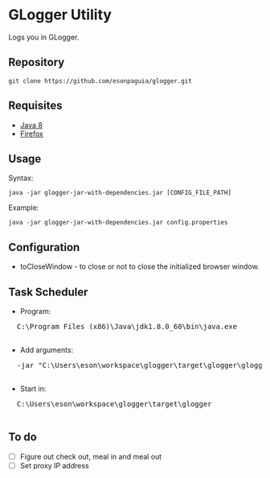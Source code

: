 # GLogger Utility

Logs you in GLogger.


## Repository

```
git clone https://github.com/esonpaguia/glogger.git
```


## Requisites

  * [Java 8](http://www.oracle.com/technetwork/java/javase/downloads/index.html)
  * [Firefox](https://www.mozilla.org/en-US/firefox/new/)


## Usage

Syntax:
```
java -jar glogger-jar-with-dependencies.jar [CONFIG_FILE_PATH]
```

Example: 
```
java -jar glogger-jar-with-dependencies.jar config.properties
```


## Configuration

  * toCloseWindow - to close or not to close the initialized browser window. 


## Task Scheduler

  * Program: 
  <pre>
  C:\Program Files (x86)\Java\jdk1.8.0_60\bin\java.exe
  </pre>
  * Add arguments: 
  <pre>
  -jar "C:\Users\eson\workspace\glogger\target\glogger\glogger.jar" "C:\Users\eson\workspace\glogger\target\glogger\config.properties"
  </pre>
  * Start in: 
  <pre>
  C:\Users\eson\workspace\glogger\target\glogger
  </pre>


## To do

- [ ] Figure out check out, meal in and meal out
- [ ] Set proxy IP address
